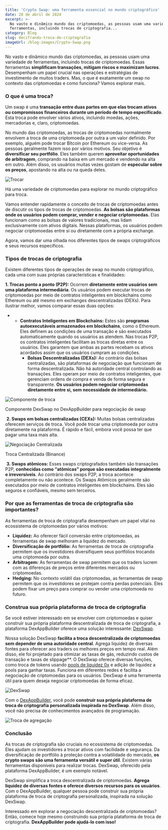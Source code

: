 ```yaml
---
title: 'Crypto Swap: uma ferramenta essencial no mundo criptográfico'
date: 28 de abril de 2024
excerpt: >-
  No vasto e dinâmico mundo das criptomoedas, as pessoas usam uma variedade de
  ferramentas, incluindo trocas de criptografia...
category: Blog
slug: decifrando-troca-de-criptografia
imageUrl: /blog-images/Crypto-Swap.png
---
```

No vasto e dinâmico mundo das criptomoedas, as pessoas usam uma variedade de ferramentas, incluindo trocas de criptomoedas. Essas ferramentas **simplificam transações, mitigam riscos e maximizam lucros**. Desempenham um papel crucial nas operações e estratégias de investimento de muitos traders. Mas, o que é exatamente um swap no contexto das criptomoedas e como funciona? Vamos explorar mais.

### O que é uma troca?

Um swap é uma **transação entre duas partes em que elas trocam ativos ou compromissos financeiros durante um período de tempo especificado**. Esta troca pode envolver vários ativos, incluindo moedas, ações, mercadorias e, claro, criptomoedas.

No mundo das criptomoedas, as trocas de criptomoedas normalmente envolvem a troca de uma criptomoeda por outra a um valor definido. Por exemplo, alguém pode trocar Bitcoin por Ethereum ou vice-versa. As pessoas geralmente fazem isso por vários motivos. Seu objetivo é **diversificar seu portfólio**. Eles também querem **aproveitar oportunidades de arbitragem**, comprando na baixa em um mercado e vendendo na alta em outro. Além disso, os usuários muitas vezes gostam de **especular sobre os preços**, apostando na alta ou na queda deles.

![Trocar](/blog-images/Image-33.png)

Há uma variedade de criptomoedas para explorar no mundo criptográfico para troca.

Vamos entender rapidamente o conceito de trocas de criptomoedas antes de discutir os tipos de trocas de criptomoedas. **As bolsas são plataformas onde os usuários podem comprar, vender e negociar criptomoedas.** Elas funcionam como as bolsas de valores tradicionais, mas lidam exclusivamente com ativos digitais. Nessas plataformas, os usuários podem negociar criptomoedas entre si ou diretamente com a própria exchange.

Agora, vamos dar uma olhada nos diferentes tipos de swaps criptográficos e seus recursos específicos.

### Tipos de trocas de criptografia

Existem diferentes tipos de operações de swap no mundo criptográfico, cada uma com suas próprias características e finalidades:

**1\. Trocas ponto a ponto (P2P):** Ocorrem **diretamente entre usuários sem uma plataforma intermediária**. Os usuários podem executar trocas de criptomoedas por meio de contratos inteligentes em blockchains como Ethereum ou até mesmo em exchanges descentralizadas (DEXs). Para ilustrar melhor, vamos comparar essas duas opções:

* * **Contratos Inteligentes em Blockchains:** Estes são **programas autoexecutáveis armazenados em blockchains**, como o Ethereum. Eles definem as condições de uma transação e são executados automaticamente quando os usuários as atendem. Nas trocas P2P, os contratos inteligentes facilitam as trocas diretas entre os usuários. Eles garantem que ambas as partes recebam os ativos acordados assim que os usuários cumpram as condições.
    * **Bolsas Descentralizadas (DEXs):** Ao contrário das bolsas centralizadas, são plataformas de negociação que funcionam de forma descentralizada. Não há autoridade central controlando as transações. Eles operam por meio de contratos inteligentes, que gerenciam ordens de compra e venda de forma segura e transparente. **Os usuários podem negociar criptomoedas diretamente entre si, sem necessidade de intermediário.**

![Componente de troca](/blog-images/swapcomponent.png)

Componente DexSwap no DexAppBuilder para negociação de swap

 **2\. Swaps em bolsas centralizadas (CEXs):** Muitas bolsas centralizadas oferecem serviços de troca. Você pode trocar uma criptomoeda por outra diretamente na plataforma. É rápido e fácil, embora você possa ter que pagar uma taxa mais alta.

![Negociação Centralizada](/blog-images/binancex.png)

Troca Centralizada (Binance)

 **3\. Swaps atômicos:** Esses swaps criptografados também são transações P2P, **conhecidas como “atômicas” porque são executadas integralmente e irreversíveis**. Ao contrário dos swaps P2P, a troca acontece completamente ou não acontece. Os Swaps Atômicos geralmente são executados por meio de contratos inteligentes em blockchains. Eles são seguros e confiáveis, mesmo sem terceiros.

### Por que as ferramentas de troca de criptografia são importantes?

As ferramentas de troca de criptografia desempenham um papel vital no ecossistema de criptomoedas por vários motivos:

* **Liquidez:** Ao oferecer fácil conversão entre criptomoedas, as ferramentas de swap melhoram a liquidez do mercado.
* **Diversificação de portfólio:** As ferramentas de troca de criptografia permitem que os investidores diversifiquem seus portfólios trocando uma criptomoeda por outra.
* **Arbitragem:** As ferramentas de swap permitem que os traders lucrem com as diferenças de preços entre diferentes mercados ou criptomoedas.
* **Hedging:** No contexto volátil das criptomoedas, as ferramentas de swap permitem que os investidores se protejam contra perdas potenciais. Eles podem fixar um preço para comprar ou vender uma criptomoeda no futuro.

### Construa sua própria plataforma de troca de criptografia

Se você estiver interessado em se envolver com criptomoedas e quiser construir sua própria plataforma descentralizada de troca de criptografia, a plataforma DexAppBuilder oferece uma solução interessante: [DexSwap](https://dexkit.com/dexswap).

Nossa solução DexSwap **facilita a troca descentralizada de criptomoedas sem depender de uma autoridade central**. Agrega liquidez de diversas fontes para oferecer aos traders os melhores preços em tempo real. Além disso, ele foi projetado para otimizar as taxas de gás, reduzindo custos de transação e taxas de slippage**. O DexSwap oferece diversas funções, como troca de tokens usando [pools de liquidez 0x](https://0x.org/) e adição de liquidez a pools para ganhar taxas. Funciona em diferentes redes e facilita a negociação de criptomoedas para os usuários. DexSwap é uma ferramenta útil para quem deseja negociar criptomoedas de forma eficaz.

![DexSwap](/blog-images/1-DexSwap-screen.png)

Com o [DexAppBuilder](https://dexappbuilder.dexkit.com/), você pode **construir sua própria plataforma de troca de criptografia personalizada inspirada no DexSwap**. Além disso, você não precisa de conhecimentos avançados de programação.

![Troca de agregação](/blog-images/Aggregation-swap-2048x1625.png)

### Conclusão

As trocas de criptografia são cruciais no ecossistema de criptomoedas. Eles ajudam os investidores a trocar ativos com facilidade e segurança. Da diversificação de portfólio à proteção contra a volatilidade do mercado, **os crypto swaps são uma ferramenta versátil e super útil**. Existem várias ferramentas disponíveis para realizar trocas. DexSwap, oferecido pela plataforma DexAppBuilder, é um exemplo notável.

DexSwap simplifica a troca descentralizada de criptomoedas. **Agrega liquidez de diversas fontes e oferece diversos recursos para os usuários**. Com o DexAppBuilder, qualquer pessoa pode construir sua própria plataforma de troca de criptografia personalizada, inspirada na solução DexSwap.

Interessado em explorar a negociação descentralizada de criptomoedas? Então, comece hoje mesmo construindo sua própria plataforma de troca de criptografia. **DexAppBuilder pode ajudá-lo com isso!**
